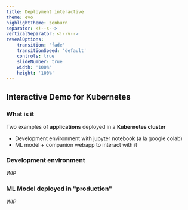 ```yaml
---
title: Deployment interactive
theme: evo
highlightTheme: zenburn
separator: <!--s-->
verticalSeparator: <!--v-->
revealOptions:
    transition: 'fade'
    transitionSpeed: 'default'
    controls: true
    slideNumber: true
    width: '100%'
    height: '100%'
---
```


## Interactive Demo for Kubernetes

<!--v-->

### What is it

Two examples of **applications** deployed in a **Kubernetes cluster**

* Development environment with jupyter notebook (a la google colab)
* ML model + companion webapp to interact with it

<!--s-->

### Development environment

<!--v-->

*WIP*

<!--s-->

### ML Model deployed in "production"

<!--v-->

*WIP*